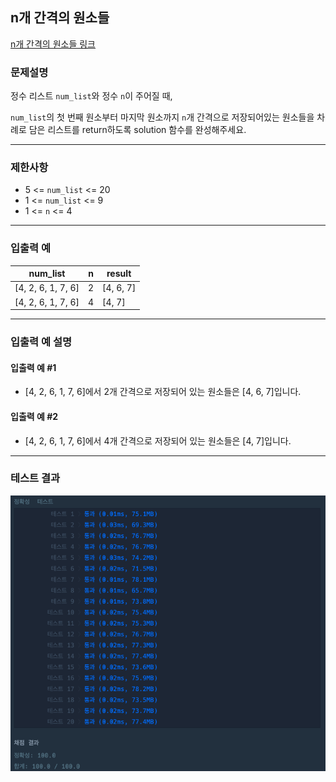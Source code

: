 ## n개 간격의 원소들


[n개 간격의 원소들 링크](https://school.programmers.co.kr/learn/courses/30/lessons/181888)

### 문제설명

정수 리스트 `num_list`와 정수 `n`이 주어질 때,

`num_list`의 첫 번째 원소부터 마지막 원소까지 `n`개 간격으로 저장되어있는 원소들을 차례로 담은 리스트를 return하도록 solution 함수를 완성해주세요.

---

### 제한사항

+ 5 \<= `num_list` \<= 20
+ 1 \<= `num_list` \<= 9
+ 1 \<= `n` \<= 4

---

### 입출력 예
| num_list | n | result |
|---------|---|-----|
| [4, 2, 6, 1, 7, 6] | 2 | [4, 6, 7] |
| [4, 2, 6, 1, 7, 6] | 4 | [4, 7] |

---

### 입출력 예 설명

#### 입출력 예 #1
+ [4, 2, 6, 1, 7, 6]에서 2개 간격으로 저장되어 있는 원소들은 [4, 6, 7]입니다.

#### 입출력 예 #2
+ [4, 2, 6, 1, 7, 6]에서 4개 간격으로 저장되어 있는 원소들은 [4, 7]입니다.

---

### 테스트 결과

![결과](./181888_결과.png)